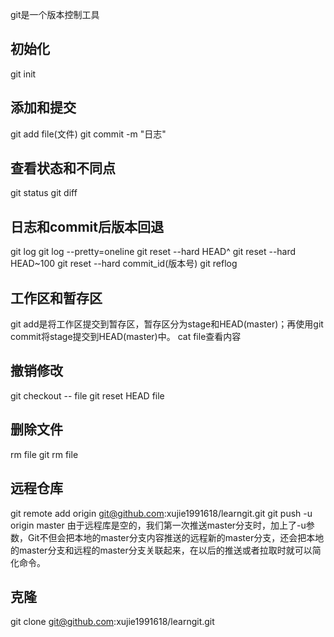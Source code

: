 ﻿git是一个版本控制工具

## 初始化 
git init

## 添加和提交
git add file(文件)
git commit -m "日志"

## 查看状态和不同点
git status
git diff

## 日志和commit后版本回退
git log
git log --pretty=oneline
git reset --hard HEAD^
git reset --hard HEAD~100
git reset --hard commit_id(版本号)
git reflog 

## 工作区和暂存区
git add是将工作区提交到暂存区，暂存区分为stage和HEAD(master)；再使用git commit将stage提交到HEAD(master)中。
cat file查看内容

## 撤销修改
git checkout -- file 
git reset HEAD file 

## 删除文件
rm file
git rm file

## 远程仓库
git remote add origin git@github.com:xujie1991618/learngit.git
git push -u origin master
由于远程库是空的，我们第一次推送master分支时，加上了-u参数，Git不但会把本地的master分支内容推送的远程新的master分支，还会把本地的master分支和远程的master分支关联起来，在以后的推送或者拉取时就可以简化命令。

## 克隆
git clone git@github.com:xujie1991618/learngit.git

